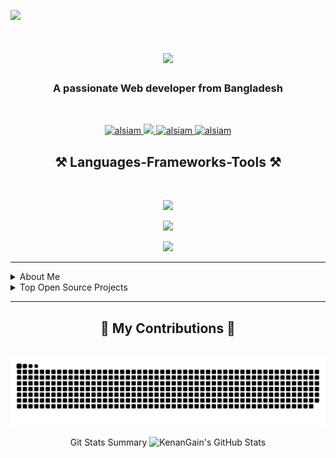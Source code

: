 [![](https://visitcount.itsvg.in/api?id=not-durjoy&icon=10&color=0)](https://visitcount.itsvg.in)

<h1 align="center">
    <img src="https://readme-typing-svg.herokuapp.com/?font=Righteous&size=35&center=true&vCenter=true&width=500&height=70&duration=4000&lines=Hi+There!+👋;+I'm+MD +Durjoy!;" />
</h1>

<h3 align="center">A passionate Web developer from Bangladesh </h3>

<br/>
 


<div align="center"> 
<p align="center">
 
 <a href="https://linkedin.com/in/al-siam" target="_blank">
  <img src="https://img.shields.io/badge/LinkedIn-0077B5?style=for-the-badge&logo=linkedin&logoColor=white" alt="alsiam"/>
 </a>

 <a href="https://twitter.com/_alsiam" target="_blank">
  <img src="https://img.shields.io/badge/Twitter-1DA1F2?style=for-the-badge&logo=twitter&logoColor=white" />
 </a>
 <a href="https://instagram.com/_alsiam" target="_blank">
  <img src="https://img.shields.io/badge/Instagram-fe4164?style=for-the-badge&logo=instagram&logoColor=white" alt="alsiam" />
 </a> 
 <a href="https://facebook.com/alsiam.dev" target="_blank">
  <img src="https://img.shields.io/badge/Facebook-20BEFF?&style=for-the-badge&logo=facebook&logoColor=white" alt="alsiam"  />
  </a> 
</p>

</div>


 
<h2 align="center">⚒️ Languages-Frameworks-Tools ⚒️</h2>
<br/>
<p align="center">
  <a href="https://skillicons.dev">
   <img src="https://skillicons.dev/icons?i=html,css,javascript,nodejs,deno,mongodb,express,graphql" />  
  </a>
</p>
<p align="center">
  <a href="https://skillicons.dev">
  <img src="https://skillicons.dev/icons?i=npm,yarn,firebase,postman" />
  </a>
</p>
<p align="center">
  <a href="https://skillicons.dev">
  <img src="https://skillicons.dev/icons?i=obsidian,notion,netlify,vercel,bitbucket,git,gitlab" />
  </a>
</p>
<hr>
<details>
  <summary>About Me</summary>
  <p>🔭 <strong>Currently Working On:</strong> freelance marketplace platform</p>
  <p>🌱 <strong>Learning:</strong> Python</p>
  <p>🧠 <strong>Exploring:</strong> Backend with Python</p>
  <p>🎯 <strong>Goals:</strong> Master full-stack Web development by the end of life</p>
  <p>⚡ <strong>Fun Fact:</strong> I love building things from scratch!</p>
  <p>📫 <strong>Contact:</strong> <a href="mailto:imdurjoy404@gmail.com">imdurjoy404@gmail.com</a></p>
  <p>📚 <strong>Favorite Resources:</strong> MDN Web Docs, Stack Overflow, GitHub Repositories</p>
  <p>🎨 <strong>Hobbies:</strong> Coding, reading tech blogs, and designing web interfaces</p>
</details>

<details>
 <summary>Top Open Source Projects</summary>

  <table>
    <thead>
      <tr>
        <th>Project Name</th>
        <th>Description</th>
        <th>Link</th>
      </tr>
    </thead>
    <tbody>
      <tr>
        <td><strong>Front-End-Domination</strong></td>
        <td>A bulk collection of HTML, CSS, and JavaScript templates.</td>
        <td><a href="https://github.com/yourusername/Front-End-Domination">GitHub Repository</a></td>
      </tr>
      <tr>
        <td><strong>Project Name 2</strong></td>
        <td>Brief description of what this project does.</td>
        <td><a href="https://github.com/yourusername/project2">GitHub Repository</a></td>
      </tr>
      <tr>
        <td><strong>Project Name 3</strong></td>
        <td>Brief description of what this project does.</td>
        <td><a href="https://github.com/yourusername/project3">GitHub Repository</a></td>
      </tr>
      <!-- Add more projects as needed -->
    </tbody>
  </table>
  <p>If you're interested in contributing to open-source projects, feel free to reach out!</p>
</details>

<hr/>

<div align="center">
  <h2>🐍 My Contributions 🐍</h2>
  <br>
  <img alt="snake eating my contributions" src="https://raw.githubusercontent.com/salesp07/salesp07/output/github-contribution-grid-snake.svg" />
  
  <br/>

</p>
 Git Stats Summary
<img src="https://myreadme.vercel.app/api/embed/not-durjoy?panels=userstatistics,toprepositories,toplanguages,commitgraph" alt="KenanGain's GitHub Stats">
